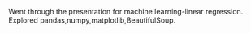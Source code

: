 Went through the presentation for machine learning-linear regression.
Explored pandas,numpy,matplotlib,BeautifulSoup.
